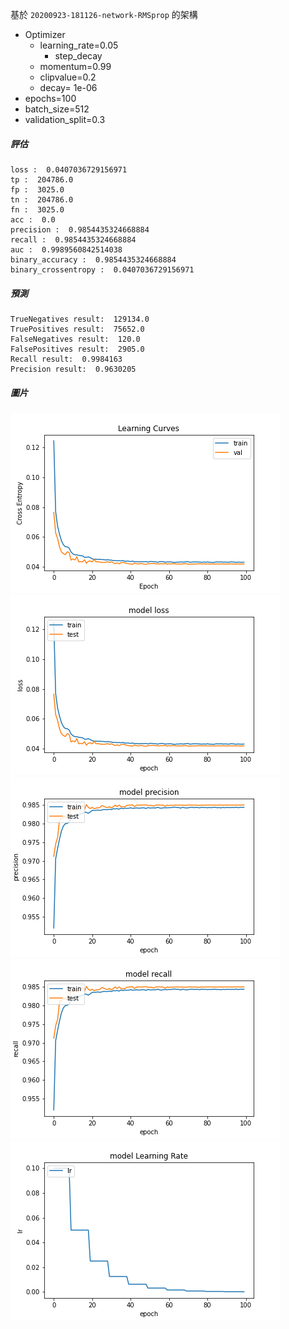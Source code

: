 基於 `20200923-181126-network-RMSprop` 的架構
- Optimizer
    - learning_rate=0.05
        - step_decay
    - momentum=0.99
    - clipvalue=0.2
    - decay= 1e-06
- epochs=100
- batch_size=512
- validation_split=0.3

##### 評估

```
loss :  0.0407036729156971
tp :  204786.0
fp :  3025.0
tn :  204786.0
fn :  3025.0
acc :  0.0
precision :  0.9854435324668884
recall :  0.9854435324668884
auc :  0.9989560842514038
binary_accuracy :  0.9854435324668884
binary_crossentropy :  0.0407036729156971
```

##### 預測

```
TrueNegatives result:  129134.0
TruePositives result:  75652.0
FalseNegatives result:  120.0
FalsePositives result:  2905.0
Recall result:  0.9984163
Precision result:  0.9630205
```

##### 圖片
![](cross_entropy_graph_decay.png)
![](loss.png)
![](precision.png)
![](recall.png)
![](lr_decay.png)
